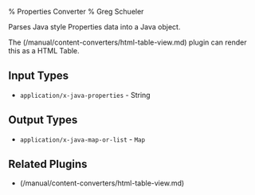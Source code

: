 % Properties Converter
% Greg Schueler

Parses Java style Properties data into a Java object.

The (/manual/content-converters/html-table-view.md) plugin can render this as a HTML Table.

## Input Types

* `application/x-java-properties` - String

## Output Types

* `application/x-java-map-or-list` - `Map`

## Related Plugins

* (/manual/content-converters/html-table-view.md)